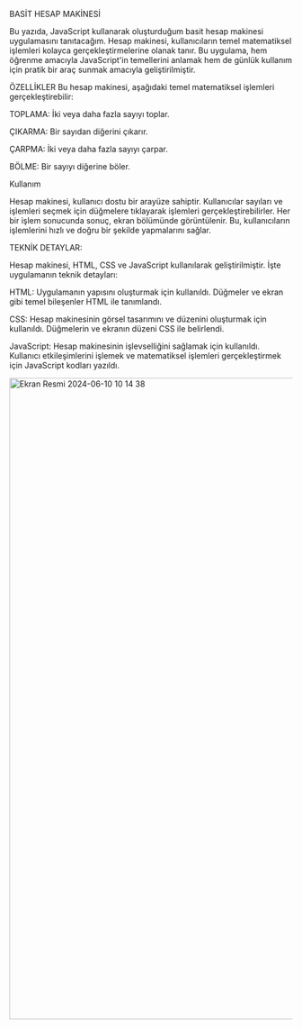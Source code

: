 BASİT HESAP MAKİNESİ

Bu yazıda, JavaScript kullanarak oluşturduğum basit hesap makinesi uygulamasını tanıtacağım. Hesap makinesi, kullanıcıların temel matematiksel işlemleri kolayca gerçekleştirmelerine olanak tanır. Bu uygulama, hem öğrenme amacıyla JavaScript'in temellerini anlamak hem de günlük kullanım için pratik bir araç sunmak amacıyla geliştirilmiştir.

ÖZELLİKLER
Bu hesap makinesi, aşağıdaki temel matematiksel işlemleri gerçekleştirebilir:

TOPLAMA: İki veya daha fazla sayıyı toplar.

ÇIKARMA: Bir sayıdan diğerini çıkarır.

ÇARPMA: İki veya daha fazla sayıyı çarpar.

BÖLME: Bir sayıyı diğerine böler.

Kullanım

Hesap makinesi, kullanıcı dostu bir arayüze sahiptir. Kullanıcılar sayıları ve işlemleri seçmek için düğmelere tıklayarak işlemleri gerçekleştirebilirler. Her bir işlem sonucunda sonuç, ekran bölümünde görüntülenir. Bu, kullanıcıların işlemlerini hızlı ve doğru bir şekilde yapmalarını sağlar.

TEKNİK DETAYLAR: 

Hesap makinesi, HTML, CSS ve JavaScript kullanılarak geliştirilmiştir. İşte uygulamanın teknik detayları:

HTML: Uygulamanın yapısını oluşturmak için kullanıldı. Düğmeler ve ekran gibi temel bileşenler HTML ile tanımlandı.

CSS: Hesap makinesinin görsel tasarımını ve düzenini oluşturmak için kullanıldı. Düğmelerin ve ekranın düzeni CSS ile belirlendi.

JavaScript: Hesap makinesinin işlevselliğini sağlamak için kullanıldı. Kullanıcı etkileşimlerini işlemek ve matematiksel işlemleri gerçekleştirmek için JavaScript kodları yazıldı.

<img width="1139" alt="Ekran Resmi 2024-06-10 10 14 38" src="https://github.com/dogasvs/hesap-makinesi/assets/164660640/cae4dd69-4887-4ef0-9b96-b408d4a0b106">

